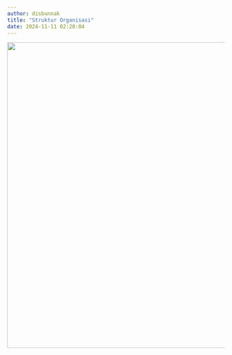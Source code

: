 ```yaml
---
author: disbunnak
title: "Struktur Organisasi"
date: 2024-11-11 02:28:04
---
```

<p><img src="/images/YcTDoVNVE4uqx7CGaIxN.jpg" width="1000" height="707" alt="" style="display: block; margin-left: auto; margin-right: auto;" /></p>